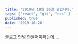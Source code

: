 ```yaml
---
title: '2019년 10월 26일 글입니다.'
tags: ["react", "git", "css" ]
published: true
date: '2019-10-26'
---
```


블로그 언넝 만들어야하는데....